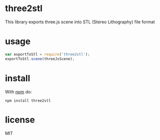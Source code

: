 # three2stl

This library exports three.js scene into STL (Stereo Lithography) file format

# usage

``` js
var exportToStl = require('three2stl');
exportToStl.scene(threeJsScene);
```

# install

With [npm](https://npmjs.org) do:

```
npm install three2stl
```

# license

MIT
